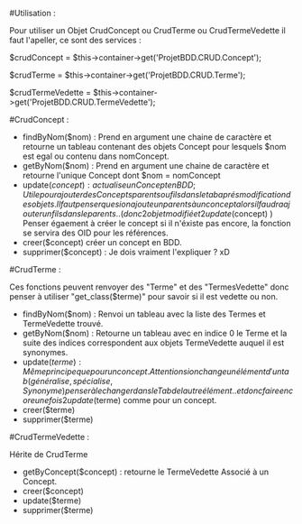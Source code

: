 #Utilisation :

Pour utiliser un Objet CrudConcept ou CrudTerme ou CrudTermeVedette il faut l'apeller, ce sont des services :

$crudConcept = $this->container->get('ProjetBDD.CRUD.Concept');

$crudTerme = $this->container->get('ProjetBDD.CRUD.Terme');

$crudTermeVedette = $this->container->get('ProjetBDD.CRUD.TermeVedette');

#CrudConcept :

- findByNom($nom) : Prend en argument une chaine de caractère et retourne un tableau contenant des objets
Concept pour lesquels $nom est egal ou contenu dans nomConcept.
- getByNom($nom) : Prend en argument une chaine de caractère et retourne l'unique Concept dont $nom = nomConcept
- update($concept) : actualise un Concept en BDD; Utile pour ajouter des Concepts parents ou 
fils dans le tab aprés modification des objets. Il faut penser que si on ajoute un parents à un concept
alors il faudra ajouter un fils dans le parents.. (donc 2 objet modifié et 2 update($concept) )
Penser égaement à créer le concept si il n'éxiste pas encore, la fonction se servira des OID pour les références.
- creer($concept) créer un concept en BDD.
- supprimer($concept) : Je dois vraiment l'expliquer ? xD

#CrudTerme :

Ces fonctions peuvent renvoyer des "Terme" et des "TermesVedette" donc penser à utiliser "get_class($terme)" 
pour savoir si il est vedette ou non.

- findByNom($nom) : Renvoi un tableau avec la liste des Termes et TermeVedette trouvé.
- getByNom($nom) : Retourne un tableau avec en indice 0 le Terme et
la suite des indices correspondent aux objets TermeVedette auquel il est synonymes.
- update($terme) : Même principe que pour un concept.
Attention si on change un élément d'un tab (généralise, spécialise, Synonyme) penser à le changer
dans le Tab de lautre élément.. et donc faire encore une fois 2 update($terme) comme pour un concept.
- creer($terme)
- supprimer($terme)

#CrudTermeVedette :

Hérite de CrudTerme

- getByConcept($concept) : retourne le TermeVedette Associé à un Concept.
- creer($concept)
- update($terme)
- supprimer($terme)
